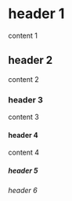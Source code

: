 # header 1
content 1

## header 2
content 2

### header 3
content 3

#### header 4
content 4

##### header 5

###### header 6
